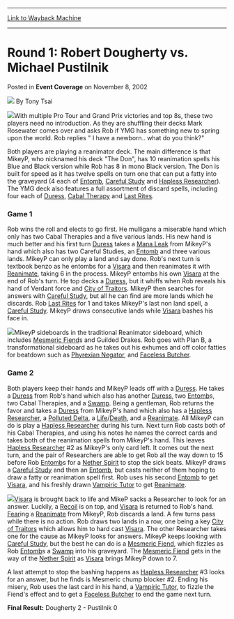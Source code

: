 
---
[Link to Wayback Machine](https://web.archive.org/web/20220811121548/https://magic.wizards.com/en/articles/archive/event-coverage/round-1-robert-dougherty-vs-michael-pustilnik-2002-11-08)

[_metadata_:author]:- "Tony Tsai"
[_metadata_:description]:- "With multiple Pro Tour and Grand Prix victories and top 8s, these two players need no introduction. As they are shuffling their decks Mark Rosewater comes over and asks Rob if YMG has something new to spring upon the world. Rob replies ` I have a newborn.. what do you think?`Both players are playing a reanimator deck. The main difference is that MikeyP, who nicknamed his deck"
[_metadata_:generator]:- "Drupal 7 (http://drupal.org)"
[_metadata_:node]:- "798076"
[_metadata_:publish_date]:- "2002-11-08"
[_metadata_:source]:- "div-main-content"
[_metadata_:title]:- "Round 1: Robert Dougherty vs. Michael Pustilnik"
[_metadata_:wayback_capture_timestamp]:- "2022-08-11 12:15:48"
[_metadata_:wayback_raw_url]:- "https://web.archive.org/web/20220811121548id_/https://magic.wizards.com/en/articles/archive/event-coverage/round-1-robert-dougherty-vs-michael-pustilnik-2002-11-08"
[_metadata_:wayback_url]:- "https://magic.wizards.com/en/articles/archive/event-coverage/round-1-robert-dougherty-vs-michael-pustilnik-2002-11-08"
---


Round 1: Robert Dougherty vs. Michael Pustilnik
===============================================



 Posted in **Event Coverage**
 on November 8, 2002 






![](https://media.magic.wizards.com/styles/auth_small/public/generic-avatar-150_483.png)
By Tony Tsai











![](https://media.magic.wizards.com/image_legacy_migration/sideboard/images/pthou02/a588.jpg)With multiple Pro Tour and Grand Prix victories and top 8s, these two players need no introduction. As they are shuffling their decks Mark Rosewater comes over and asks Rob if YMG has something new to spring upon the world. Rob replies " I have a newborn.. what do you think?"

Both players are playing a reanimator deck. The main difference is that MikeyP, who nicknamed his deck "The Don", has 10 reanimation spells his Blue and Black version while Rob has 8 in mono Black version. The Don is built for speed as it has twelve spells on turn one that can put a fatty into the graveyard (4 each of [Entomb](https://gatherer.wizards.com/Pages/Card/Details.aspx?name=Entomb), [Careful Study](https://gatherer.wizards.com/Pages/Card/Details.aspx?name=Careful+Study) and [Hapless Researcher](https://gatherer.wizards.com/Pages/Card/Details.aspx?name=Hapless+Researcher)). The YMG deck also features a full assortment of discard spells, including four each of [Duress](https://gatherer.wizards.com/Pages/Card/Details.aspx?name=Duress), [Cabal Therapy](https://gatherer.wizards.com/Pages/Card/Details.aspx?name=Cabal+Therapy) and [Last Rites](https://gatherer.wizards.com/Pages/Card/Details.aspx?name=Last+Rites). 

### Game 1

Rob wins the roll and elects to go first. He mulligans a miserable hand which only has two Cabal Therapies and a five various lands. His new hand is much better and his first turn [Duress](https://gatherer.wizards.com/Pages/Card/Details.aspx?name=Duress) takes a [Mana Leak](https://gatherer.wizards.com/Pages/Card/Details.aspx?name=Mana+Leak) from MikeyP's hand which also has two Careful Studies, an [Entomb](https://gatherer.wizards.com/Pages/Card/Details.aspx?name=Entomb) and three various lands. MikeyP can only play a land and say done. Rob's next turn is textbook benzo as he entombs for a [Visara](https://gatherer.wizards.com/Pages/Card/Details.aspx?name=Visara) and then reanimates it with [Reanimate](https://gatherer.wizards.com/Pages/Card/Details.aspx?name=Reanimate), taking 6 in the process. MikeyP entombs his own [Visara](https://gatherer.wizards.com/Pages/Card/Details.aspx?name=Visara) at the end of Rob's turn. He top decks a [Duress](https://gatherer.wizards.com/Pages/Card/Details.aspx?name=Duress), but it whiffs when Rob reveals his hand of Verdant force and [City of Traitors](https://gatherer.wizards.com/Pages/Card/Details.aspx?name=City+of+Traitors). MikeyP then searches for answers with [Careful Study](https://gatherer.wizards.com/Pages/Card/Details.aspx?name=Careful+Study), but all he can find are more lands which he discards. Rob [Last Rites](https://gatherer.wizards.com/Pages/Card/Details.aspx?name=Last+Rites) for 1 and takes MikeyP's last non land spell, a [Careful Study](https://gatherer.wizards.com/Pages/Card/Details.aspx?name=Careful+Study). MikeyP draws consecutive lands while [Visara](https://gatherer.wizards.com/Pages/Card/Details.aspx?name=Visara) bashes his face in.

![](https://media.magic.wizards.com/image_legacy_migration/sideboard/images/pthou02/a589.jpg)MikeyP sideboards in the traditional Reanimator sideboard, which includes [Mesmeric Fiend](https://gatherer.wizards.com/Pages/Card/Details.aspx?name=Mesmeric+Fiend)s and Guilded Drakes. Rob goes with Plan B, a transformational sideboard as he takes out his exhumes and off color fatties for beatdown such as [Phyrexian Negator](https://gatherer.wizards.com/Pages/Card/Details.aspx?name=Phyrexian+Negator), and [Faceless Butcher](https://gatherer.wizards.com/Pages/Card/Details.aspx?name=Faceless+Butcher).

### Game 2

Both players keep their hands and MikeyP leads off with a [Duress](https://gatherer.wizards.com/Pages/Card/Details.aspx?name=Duress). He takes a [Duress](https://gatherer.wizards.com/Pages/Card/Details.aspx?name=Duress) from Rob's hand which also has another [Duress](https://gatherer.wizards.com/Pages/Card/Details.aspx?name=Duress), two [Entomb](https://gatherer.wizards.com/Pages/Card/Details.aspx?name=Entomb)s, two Cabal Therapies, and a [Swamp](https://gatherer.wizards.com/Pages/Card/Details.aspx?name=Swamp). Being a gentleman, Rob returns the favor and takes a [Duress](https://gatherer.wizards.com/Pages/Card/Details.aspx?name=Duress) from MikeyP's hand which also has a [Hapless Researcher](https://gatherer.wizards.com/Pages/Card/Details.aspx?name=Hapless+Researcher), a [Polluted Delta](https://gatherer.wizards.com/Pages/Card/Details.aspx?name=Polluted+Delta), a [Life](https://gatherer.wizards.com/Pages/Card/Details.aspx?name=Life)/[Death](https://gatherer.wizards.com/Pages/Card/Details.aspx?name=Death), and a [Reanimate](https://gatherer.wizards.com/Pages/Card/Details.aspx?name=Reanimate). All MikeyP can do is play a [Hapless Researcher](https://gatherer.wizards.com/Pages/Card/Details.aspx?name=Hapless+Researcher) during his turn. Next turn Rob casts both of his Cabal Therapies, and using his notes he names the correct cards and takes both of the reanimation spells from MikeyP's hand. This leaves [Hapless Researcher](https://gatherer.wizards.com/Pages/Card/Details.aspx?name=Hapless+Researcher) #2 as MikeyP's only card left. It comes out the next turn, and the pair of Researchers are able to get Rob all the way down to 15 before Rob [Entomb](https://gatherer.wizards.com/Pages/Card/Details.aspx?name=Entomb)s for a [Nether Spirit](https://gatherer.wizards.com/Pages/Card/Details.aspx?name=Nether+Spirit) to stop the sick beats. MikeyP draws a [Careful Study](https://gatherer.wizards.com/Pages/Card/Details.aspx?name=Careful+Study) and then an [Entomb](https://gatherer.wizards.com/Pages/Card/Details.aspx?name=Entomb), but casts neither of them hoping to draw a fatty or reanimation spell first. Rob uses his second [Entomb](https://gatherer.wizards.com/Pages/Card/Details.aspx?name=Entomb) to get [Visara](https://gatherer.wizards.com/Pages/Card/Details.aspx?name=Visara), and his freshly drawn [Vampiric Tutor](https://gatherer.wizards.com/Pages/Card/Details.aspx?name=Vampiric+Tutor) to get [Reanimate](https://gatherer.wizards.com/Pages/Card/Details.aspx?name=Reanimate).

![](https://media.magic.wizards.com/image_legacy_migration/sideboard/images/pthou02/a590.jpg)[Visara](https://gatherer.wizards.com/Pages/Card/Details.aspx?name=Visara) is brought back to life and MikeP sacks a Researcher to look for an answer. Luckily, a [Recoil](https://gatherer.wizards.com/Pages/Card/Details.aspx?name=Recoil) is on top, and [Visara](https://gatherer.wizards.com/Pages/Card/Details.aspx?name=Visara) is returned to Rob's hand. [Fear](https://gatherer.wizards.com/Pages/Card/Details.aspx?name=Fear)ing a [Reanimate](https://gatherer.wizards.com/Pages/Card/Details.aspx?name=Reanimate) from MikeyP, Rob discards a land. A few turns pass while there is no action. Rob draws two lands in a row, one being a key [City of Traitors](https://gatherer.wizards.com/Pages/Card/Details.aspx?name=City+of+Traitors) which allows him to hard cast [Visara](https://gatherer.wizards.com/Pages/Card/Details.aspx?name=Visara). The other Researcher takes one for the cause as MikeyP looks for answers. MikeyP keeps looking with [Careful Study](https://gatherer.wizards.com/Pages/Card/Details.aspx?name=Careful+Study), but the best he can do is a [Mesmeric Fiend](https://gatherer.wizards.com/Pages/Card/Details.aspx?name=Mesmeric+Fiend), which fizzles as Rob [Entomb](https://gatherer.wizards.com/Pages/Card/Details.aspx?name=Entomb)s a [Swamp](https://gatherer.wizards.com/Pages/Card/Details.aspx?name=Swamp) into his graveyard. The [Mesmeric Fiend](https://gatherer.wizards.com/Pages/Card/Details.aspx?name=Mesmeric+Fiend) gets in the way of the [Nether Spirit](https://gatherer.wizards.com/Pages/Card/Details.aspx?name=Nether+Spirit) as [Visara](https://gatherer.wizards.com/Pages/Card/Details.aspx?name=Visara) brings MikeyP down to 7.

A last attempt to stop the bashing happens as [Hapless Researcher](https://gatherer.wizards.com/Pages/Card/Details.aspx?name=Hapless+Researcher) #3 looks for an answer, but he finds is Mesmeric chump blocker #2. Ending his misery, Rob uses the last card in his hand, a [Vampiric Tutor](https://gatherer.wizards.com/Pages/Card/Details.aspx?name=Vampiric+Tutor), to fizzle the Fiend's effect and to get a [Faceless Butcher](https://gatherer.wizards.com/Pages/Card/Details.aspx?name=Faceless+Butcher) to end the game next turn.

**Final Result:** Dougherty 2 - Pustilnik 0







